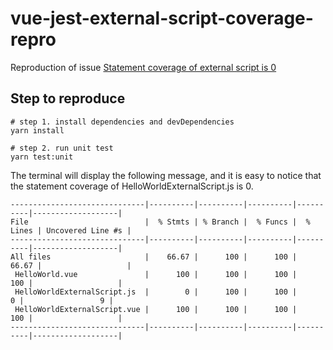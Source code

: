 # vue-jest-external-script-coverage-repro

Reproduction of issue [Statement coverage of external script is 0](https://github.com/vuejs/vue-jest/issues/184)

## Step to reproduce 
```
# step 1. install dependencies and devDependencies
yarn install

# step 2. run unit test
yarn test:unit
```

The terminal will display the following message, and it is easy to notice that the statement coverage of HelloWorldExternalScript.js is 0.
```
------------------------------|----------|----------|----------|----------|-------------------|
File                          |  % Stmts | % Branch |  % Funcs |  % Lines | Uncovered Line #s |
------------------------------|----------|----------|----------|----------|-------------------|
All files                     |    66.67 |      100 |      100 |    66.67 |                   |
 HelloWorld.vue               |      100 |      100 |      100 |      100 |                   |
 HelloWorldExternalScript.js  |        0 |      100 |      100 |        0 |                 9 |
 HelloWorldExternalScript.vue |      100 |      100 |      100 |      100 |                   |
------------------------------|----------|----------|----------|----------|-------------------|
```